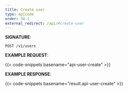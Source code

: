 ```yaml
---
title: Create user
type: apicode
order: 34.1
external_redirect: /api/#create-user
---
```



**SIGNATURE**:

`POST /v1/users`

**EXAMPLE REQUEST**:

{{< code-snippets basename="api-user-create" >}}

**EXAMPLE RESPONSE**:

{{< code-snippets basename="result.api-user-create" >}}
